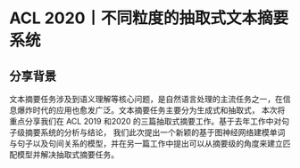 # ACL 2020丨不同粒度的抽取式文本摘要系统
## 分享背景
文本摘要任务涉及到语义理解等核心问题，是自然语言处理的主流任务之一，在信息爆炸时代的应用也愈发广泛。文本摘要任务主要分为生成式和抽取式，
本次将重点分享我们在 ACL 2019 和2020 的三篇抽取式摘要工作。基于去年工作中对句子级摘要系统的分析与结论，
我们此次提出一个新颖的基于图神经网络建模单词与句子以及句间关系的模型，并在另一篇工作中提出可以从摘要级的角度来建立匹配模型并解决抽取式摘要任务。

## 
